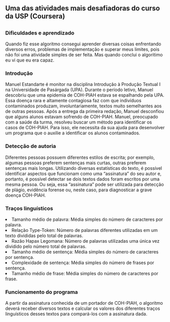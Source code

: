 <h2> Uma das atividades mais desafiadoras do curso da USP (Coursera)<h2/>

<h3>Dificuldades e aprendizado</h3>
<p>Quando fiz esse algoritmo consegui aprender diversas coisas enfrentando diversos erros, problemas de implementação e superar meus limites, pois não foi uma atividade simples de ser feita. Mas quando conclui o algoritimo eu vi que eu era capaz.</p>
 
<h3>Introdução</h3>
<p>Manuel Estandarte é monitor na disciplina Introdução à Produção Textual I na Universidade de Pasárgada (UPA). Durante o período letivo, Manuel descobriu que uma epidemia de COH-PIAH estava se espalhando pela UPA. Essa doença rara e altamente contagiosa faz com que indivíduos contaminados produzam, involuntariamente, textos muito semelhantes aos de outras pessoas. Após a entrega da primeira redação, Manuel desconfiou que alguns alunos estavam sofrendo de COH-PIAH. Manuel, preocupado com a saúde da turma, resolveu buscar um método para identificar os casos de COH-PIAH. Para isso, ele necessita da sua ajuda para desenvolver um programa que o auxilie a identificar os alunos contaminados.</p>
  
  
<h3>Detecção de autoria</h3>
<p>Diferentes pessoas possuem diferentes estilos de escrita; por exemplo, algumas pessoas preferem sentenças mais curtas, outras preferem sentenças mais longas. Utilizando diversas estatísticas do texto, é possível identificar aspectos que funcionam como uma “assinatura” do seu autor e, portanto, é possível detectar se dois textos dados foram escritos por uma mesma pessoa. Ou seja, essa “assinatura” pode ser utilizada para detecção de plágio, evidência forense ou, neste caso, para diagnosticar a grave doença COH-PIAH.</p>
  
<h3>Traços linguísticos</h3>
<li>Tamanho médio de palavra: Média simples do número de caracteres por palavra.</li>
<li>Relação Type-Token: Número de palavras diferentes utilizadas em um texto divididas pelo total de palavras.</li>
<li>Razão Hapax Legomana: Número de palavras utilizadas uma única vez dividido pelo número total de palavras.</li>
<li>Tamanho médio de sentença: Média simples do número de caracteres por sentença.</li>
<li>Complexidade de sentença: Média simples do número de frases por sentença.</li>
<li>Tamanho médio de frase: Média simples do número de caracteres por frase.</li>
  
<h3>Funcionamento do programa</h3>

<p>A partir da assinatura conhecida de um portador de COH-PIAH, o algoritmo deverá receber diversos textos e calcular os valores dos diferentes traços linguísticos desses textos para compará-los com a assinatura dada.</p>
 
